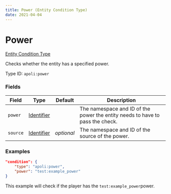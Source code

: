 ```yaml
---
title: Power (Entity Condition Type)
date: 2021-04-04
---
```


# Power

[Entity Condition Type](../entity_condition_types.md)

Checks whether the entity has a specified power.

Type ID: `apoli:power`

### Fields

| Field    | Type                                      | Default    | Description                                                                   |
| -------- | ----------------------------------------- | ---------- | ----------------------------------------------------------------------------- |
| `power`  | [Identifier](../data_types/identifier.md) |            | The namespace and ID of the power the entity needs to have to pass the check. |
| `source` | [Identifier](../data_types/identifier.md) | _optional_ | The namespace and ID of the source of the power.                              |

### Examples

```json
"condition": {
	"type": "apoli:power",
	"power": "test:example_power"
}
```

This example will check if the player has the `test:example_power`power.
